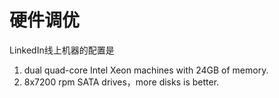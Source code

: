 # 硬件调优

LinkedIn线上机器的配置是

1. dual quad-core Intel Xeon machines with 24GB of memory.
2. 8x7200 rpm SATA drives，more disks is better.